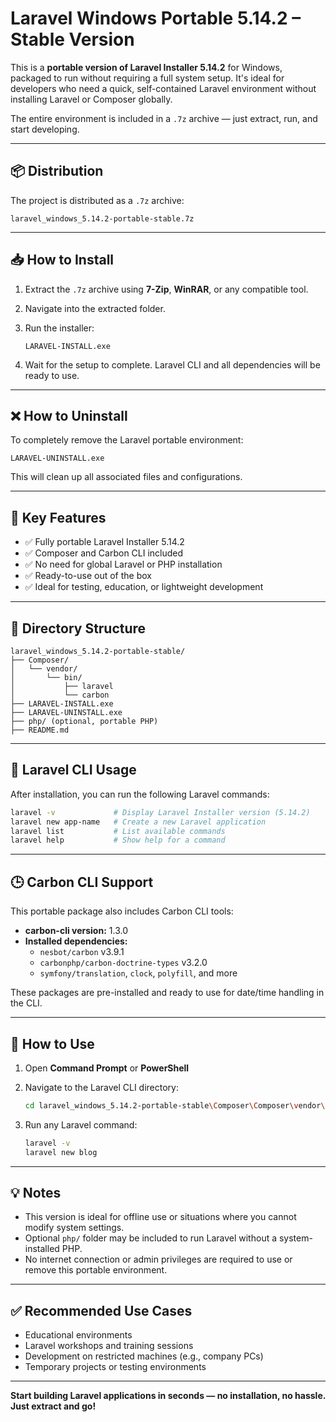 # Laravel Windows Portable 5.14.2 – Stable Version

This is a **portable version of Laravel Installer 5.14.2** for Windows, packaged to run without requiring a full system setup. It's ideal for developers who need a quick, self-contained Laravel environment without installing Laravel or Composer globally.

The entire environment is included in a `.7z` archive — just extract, run, and start developing.

---

## 📦 Distribution

The project is distributed as a `.7z` archive:

```
laravel_windows_5.14.2-portable-stable.7z
```

---

## 📥 How to Install

1. Extract the `.7z` archive using **7-Zip**, **WinRAR**, or any compatible tool.
2. Navigate into the extracted folder.
3. Run the installer:

   ```
   LARAVEL-INSTALL.exe
   ```

4. Wait for the setup to complete. Laravel CLI and all dependencies will be ready to use.

---

## ❌ How to Uninstall

To completely remove the Laravel portable environment:

```
LARAVEL-UNINSTALL.exe
```

This will clean up all associated files and configurations.

---

## 🚀 Key Features

- ✅ Fully portable Laravel Installer 5.14.2
- ✅ Composer and Carbon CLI included
- ✅ No need for global Laravel or PHP installation
- ✅ Ready-to-use out of the box
- ✅ Ideal for testing, education, or lightweight development

---

## 📁 Directory Structure

```
laravel_windows_5.14.2-portable-stable/
├── Composer/
│   └── vendor/
│       └── bin/
│           ├── laravel
│           └── carbon
├── LARAVEL-INSTALL.exe
├── LARAVEL-UNINSTALL.exe
├── php/ (optional, portable PHP)
├── README.md
```

---

## 🧩 Laravel CLI Usage

After installation, you can run the following Laravel commands:

```bash
laravel -v             # Display Laravel Installer version (5.14.2)
laravel new app-name   # Create a new Laravel application
laravel list           # List available commands
laravel help           # Show help for a command
```

---

## 🕒 Carbon CLI Support

This portable package also includes Carbon CLI tools:

- **carbon-cli version:** 1.3.0
- **Installed dependencies:**
  - `nesbot/carbon` v3.9.1
  - `carbonphp/carbon-doctrine-types` v3.2.0
  - `symfony/translation`, `clock`, `polyfill`, and more

These packages are pre-installed and ready to use for date/time handling in the CLI.

---

## 🔧 How to Use

1. Open **Command Prompt** or **PowerShell**
2. Navigate to the Laravel CLI directory:

   ```bash
   cd laravel_windows_5.14.2-portable-stable\Composer\Composer\vendor\bin
   ```

3. Run any Laravel command:

   ```bash
   laravel -v
   laravel new blog
   ```

---

## 💡 Notes

- This version is ideal for offline use or situations where you cannot modify system settings.
- Optional `php/` folder may be included to run Laravel without a system-installed PHP.
- No internet connection or admin privileges are required to use or remove this portable environment.

---

## ✅ Recommended Use Cases

- Educational environments
- Laravel workshops and training sessions
- Development on restricted machines (e.g., company PCs)
- Temporary projects or testing environments

---

**Start building Laravel applications in seconds — no installation, no hassle. Just extract and go!**
